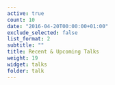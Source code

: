 ```yaml
---
active: true
count: 10
date: "2016-04-20T00:00:00+01:00"
exclude_selected: false
list_format: 2
subtitle: ""
title: Recent & Upcoming Talks
weight: 19
widget: talks
folder: talk
---
```


